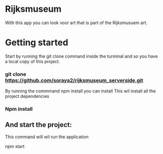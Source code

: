 # Rijksmuseum
With this app you can look voor art that is part of the Rijksmusuem art.

# Getting started
Start by running the git clone command inside the turminal and so you have a local copy of this project.


### git clone https://github.com/soraya2/rijksmuseum_serverside.git

By running the commmand npm install you can install 
This wil install all the project dependencies

### Npm install 

## And start the project:
This command will wil run the application

npm start


